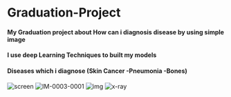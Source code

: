 # Graduation-Project
#### My Graduation project about How can i diagnosis disease by using simple image<br>
#### I use deep Learning Techniques to built my models<br>
#### Diseases which i diagnose (Skin Cancer -Pneumonia -Bones)<br>

![screen](https://user-images.githubusercontent.com/31679900/90324973-d7a05c80-df75-11ea-8971-bbbc80133786.png)
![IM-0003-0001](https://user-images.githubusercontent.com/31679900/90325096-c0fb0500-df77-11ea-8307-6ebaba698ab2.jpeg)
![img](https://user-images.githubusercontent.com/31679900/90325098-c48e8c00-df77-11ea-90e4-5bafd0bbff2d.jpg)
![x-ray](https://user-images.githubusercontent.com/31679900/90325100-c8221300-df77-11ea-8de4-5852bc54e234.jpg)

